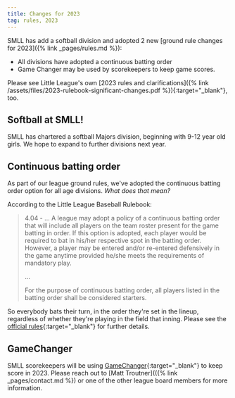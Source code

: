 ```yaml
---
title: Changes for 2023
tag: rules, 2023
---
```


SMLL has add a softball division and adopted 2 new [ground rule changes for
2023]({% link _pages/rules.md %}):
* All divisions have adopted a continuous batting order
* Game Changer may be used by scorekeepers to keep game scores.

Please see Little League's own
[2023 rules and clarifications]({% link /assets/files/2023-rulebook-significant-changes.pdf %}){:target="_blank"},
too.


## Softball at SMLL!

SMLL has chartered a softball Majors division, beginning with 9-12 year old girls.
We hope to expand to further divisions next year.


## Continuous batting order

As part of our league ground rules, we've adopted the continuous batting order
option for all age divisions.  _What does that mean?_

According to the Little League Baseball Rulebook:
> 4.04 - ... A league may adopt a policy of a continuous batting order that
> will include all players on the team roster present for the game batting in
> order. If this option is adopted, each player would be required to bat in
> his/her respective spot in the batting order. However, a player may be
> entered and/or re-entered defensively in the game anytime provided he/she
> meets the requirements of mandatory play.
>
> ...
>
> For the purpose of continuous batting order, all players listed in the batting
> order shall be considered starters.

So everybody bats their turn, in the order they're set in the lineup, regardless
of whether they're playing in the field that inning.
Please see the [official
rules](https://www.littleleague.org/playing-rules/little-league-rulebook-app/){:target="_blank"}
for further details.


## GameChanger

SMLL scorekeepers will be using
[GameChanger](https://www.littleleague.org/help-center/gamechanger-little-league-specific-faqs/){:target="_blank"}
to keep score in 2023. Please reach out to
[Matt Troutner](({% link _pages/contact.md %})
or one of the other league board members for more information.
